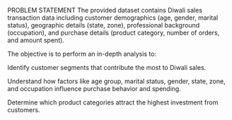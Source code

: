 PROBLEM STATEMENT 
The provided dataset contains Diwali sales transaction data including customer demographics (age, gender, marital status), geographic details (state, zone), professional background (occupation), and purchase details (product category, number of orders, and amount spent).

The objective is to perform an in-depth analysis to:

Identify customer segments that contribute the most to Diwali sales.

Understand how factors like age group, marital status, gender, state, zone, and occupation influence purchase behavior and spending.

Determine which product categories attract the highest investment from customers.
